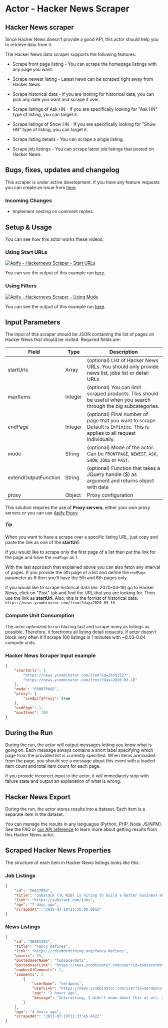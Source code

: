 # Actor - Hacker News Scraper

## Hacker News scraper

Since Hacker News doesn't provide a good API, this actor should help you to retrieve data from it.

The Hacker News data scraper supports the following features:

- Scrape front page listing - You can scrape the homepage listings with any page you want.

- Scrape newest listing - Latest news can be scraped right away from Hacker News.

- Scrape historical data - If you are looking for historical data, you can pick any date you want and scrape it over.

- Scrape listings of Ask HN - If you are specifically looking for "Ask HN" type of listing, you can target it.

- Scrape listings of Show HN - If you are specifically looking for "Show HN" type of listing, you can target it.

- Scrape listing details - You can scrape a single listing.

- Scrape job listings - You can scrape latest job listings that posted on Hacker News.

## Bugs, fixes, updates and changelog

This scraper is under active development. If you have any feature requests you can create an issue from [here](https://github.com/tugkan/hackernews-scraper/issues).

### Incoming Changes

- Implement nesting on comment replies.

## Setup & Usage

You can see how this actor works these videos:

### Using Start URLs

[![Apify - Hackernews Scraper - Start URLs](https://img.youtube.com/vi/gdVB6e-MAgU/0.jpg)](https://www.youtube.com/watch?v=gdVB6e-MAgU)

You can see the output of this example run [here](https://api.apify.com/v2/datasets/0zLBMJHf1a2lXKBGT/items?clean=true&format=json).

### Using Filters

[![Apify - Hackernews Scraper - Using Mode](https://img.youtube.com/vi/7hO6l0gQUZc/0.jpg)](https://www.youtube.com/watch?v=7hO6l0gQUZc)

You can see the output of this example run [here](https://api.apify.com/v2/datasets/lqVZdwz94nKkXB6xs/items?clean=true&format=json).

## Input Parameters

The input of this scraper should be JSON containing the list of pages on Hacker News that should be visited. Required fields are:

| Field                | Type    | Description                                                                                                                  |
| -------------------- | ------- | ---------------------------------------------------------------------------------------------------------------------------- |
| startUrls            | Array   | (optional) List of Hacker News URLs. You should only provide news list, jobs list or detail URLs                             |
| maxItems             | Integer | (optional) You can limit scraped products. This should be useful when you search through the big subcategories.              |
| endPage              | Integer | (optional) Final number of page that you want to scrape. Default is `Infinite`. This is applies to all request individually. |
| mode                 | String  | (optional) Mode of the actor. Can be `FRONTPAGE`, `NEWEST`, `ASK`, `SHOW`, `JOBS` or `PAST`.                                 |
| extendOutputFunction | String  | (optional) Function that takes a JQuery handle ($) as argument and returns object with data                                  |
| proxy                | Object  | Proxy configuration                                                                                                          |

This solution requires the use of **Proxy servers**, either your own proxy servers or you can use [Apify Proxy](https://www.apify.com/docs/proxy).

##### Tip

When you want to have a scrape over a specific listing URL, just copy and paste the link as one of the **startUrl**.

If you would like to scrape only the first page of a list then put the link for the page and have the `endPage` as 1.

With the last approach that explained above you can also fetch any interval of pages. If you provide the 5th page of a list and define the `endPage` parameter as 6 then you'll have the 5th and 6th pages only.

If you would like to scrape historical data (ex: 2020-03-18) go to Hacker News, click on "Past" tab and find the URL that you are looking for. Then use the link as **startUrl**. Also; this is the format of historical data: `https://news.ycombinator.com/front?day=2020-03-18`

### Compute Unit Consumption

The actor optimized to run blazing fast and scrape many as listings as possible. Therefore, it forefronts all listing detail requests. If actor doesn't block very often it'll scrape 100 listings in 1 minutes with ~0.03-0.04 compute units.

### Hacker News Scraper Input example

```json
{
    "startUrls": [
        "https://news.ycombinator.com/item?id=26501527",
        "https://news.ycombinator.com/front?day=2020-03-18"
    ],
    "mode": "FRONTPAGE",
    "proxy": {
        "useApifyProxy": true
    },
    "endPage": 1,
    "maxItems": 100
}
```

## During the Run

During the run, the actor will output messages letting you know what is going on. Each message always contains a short label specifying which page from the provided list is currently specified.
When items are loaded from the page, you should see a message about this event with a loaded item count and total item count for each page.

If you provide incorrect input to the actor, it will immediately stop with failure state and output an explanation of what is wrong.

## Hacker News Export

During the run, the actor stores results into a dataset. Each item is a separate item in the dataset.

You can manage the results in any languague (Python, PHP, Node JS/NPM). See the FAQ or <a href="https://www.apify.com/docs/api" target="blank">our API reference</a> to learn more about getting results from this Hacker News actor.

## Scraped Hacker News Properties

The structure of each item in Hacker News listings looks like this:

### Job Listings

```json
{
    "id": "26437893",
    "title": "Substack (YC W18) is hiring to build a better business model for writing",
    "link": "https://substack.com/jobs",
    "age": "7 days ago",
    "scrapedAt": "2021-03-19T21:56:00.085Z"
}
```

### News Listings

```json
{
    "id": "26501262",
    "title": "Fancy Defines",
    "link": "https://idiomdrottning.org/fancy-defines",
    "points": 15,
    "postedUserName": "todsacerdoti",
    "postedUserLink": "https://news.ycombinator.com/user?id=todsacerdoti",
    "numberOfComments": 1,
    "comments": [
        {
            "userName": "nerdponx",
            "userLink": "https://news.ycombinator.com/user?id=nerdponx",
            "age": "2 hours ago",
            "message": "Interesting, I didn't know about this at all. Is it that common in Scheme to write functions that immediately return other functions? Seems like an oddly \"blessed\" usage of syntax that IMO could be better used for something like pattern matching.Looking at this example from the linked SRFI [0]:    (define ((greet-with-prefix prefix) suffix)\n      (string-append prefix \" \" suffix))\n\n    (define greet (greet-with-prefix \"Hello\"))\n\n    (greet \"there!\") => \"Hello there!\"\n\nI'm not convinced that this is anything but an obfuscation, compared to the standard R5RS version:    (define (greet-with-prefix suffix)\n      (lambda (prefix)\n        (string-append prefix \" \" suffix)))\n\n    (define greet (greet-with-prefix \"Hello\"))\n\n    (greet \"there!\") => \"Hello there!\"\n\nWhat do the experienced Schemers think?[0]: https://srfi.schemers.org/srfi-219/srfi-219.html"
        }
    ],
    "age": "4 hours ago",
    "scrapedAt": "2021-03-19T21:37:45.462Z"
}
```
